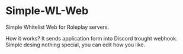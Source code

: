# Simple-WL-Web
Simple Whitelist Web for Roleplay servers.

How it works? 
It sends application form into Discord trought webhook.
Simple desing nothing special, you can edit how you like.

